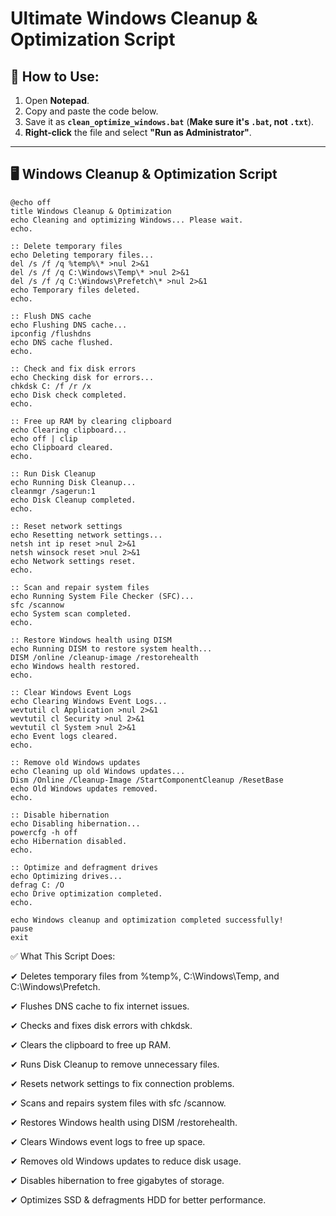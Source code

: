 # Ultimate Windows Cleanup & Optimization Script

## 📌 How to Use:
1. Open **Notepad**.
2. Copy and paste the code below.
3. Save it as **`clean_optimize_windows.bat`** (**Make sure it's `.bat`, not `.txt`**).
4. **Right-click** the file and select **"Run as Administrator"**.

---

## 🖥 Windows Cleanup & Optimization Script
```batch
@echo off
title Windows Cleanup & Optimization
echo Cleaning and optimizing Windows... Please wait.
echo.

:: Delete temporary files
echo Deleting temporary files...
del /s /f /q %temp%\* >nul 2>&1
del /s /f /q C:\Windows\Temp\* >nul 2>&1
del /s /f /q C:\Windows\Prefetch\* >nul 2>&1
echo Temporary files deleted.
echo.

:: Flush DNS cache
echo Flushing DNS cache...
ipconfig /flushdns
echo DNS cache flushed.
echo.

:: Check and fix disk errors
echo Checking disk for errors...
chkdsk C: /f /r /x
echo Disk check completed.
echo.

:: Free up RAM by clearing clipboard
echo Clearing clipboard...
echo off | clip
echo Clipboard cleared.
echo.

:: Run Disk Cleanup
echo Running Disk Cleanup...
cleanmgr /sagerun:1
echo Disk Cleanup completed.
echo.

:: Reset network settings
echo Resetting network settings...
netsh int ip reset >nul 2>&1
netsh winsock reset >nul 2>&1
echo Network settings reset.
echo.

:: Scan and repair system files
echo Running System File Checker (SFC)...
sfc /scannow
echo System scan completed.
echo.

:: Restore Windows health using DISM
echo Running DISM to restore system health...
DISM /online /cleanup-image /restorehealth
echo Windows health restored.
echo.

:: Clear Windows Event Logs
echo Clearing Windows Event Logs...
wevtutil cl Application >nul 2>&1
wevtutil cl Security >nul 2>&1
wevtutil cl System >nul 2>&1
echo Event logs cleared.
echo.

:: Remove old Windows updates
echo Cleaning up old Windows updates...
Dism /Online /Cleanup-Image /StartComponentCleanup /ResetBase
echo Old Windows updates removed.
echo.

:: Disable hibernation
echo Disabling hibernation...
powercfg -h off
echo Hibernation disabled.
echo.

:: Optimize and defragment drives
echo Optimizing drives...
defrag C: /O
echo Drive optimization completed.
echo.

echo Windows cleanup and optimization completed successfully!
pause
exit
```
✅ What This Script Does:

✔ Deletes temporary files from %temp%, C:\Windows\Temp, and C:\Windows\Prefetch.

✔ Flushes DNS cache to fix internet issues.

✔ Checks and fixes disk errors with chkdsk.

✔ Clears the clipboard to free up RAM.

✔ Runs Disk Cleanup to remove unnecessary files.

✔ Resets network settings to fix connection problems.

✔ Scans and repairs system files with sfc /scannow.

✔ Restores Windows health using DISM /restorehealth.

✔ Clears Windows event logs to free up space.

✔ Removes old Windows updates to reduce disk usage.

✔ Disables hibernation to free gigabytes of storage.

✔ Optimizes SSD & defragments HDD for better performance.
